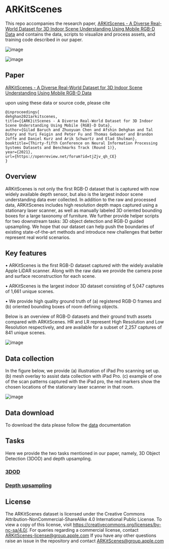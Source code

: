 # ARKitScenes

This repo accompanies the research paper, [ARKitScenes - A Diverse Real-World Dataset for 3D Indoor Scene Understanding 
Using Mobile RGB-D Data](https://openreview.net/forum?id=tjZjv_qh_CE) and contains the data, scripts to visualize 
and process assets, and training code described in our paper.

![image](https://user-images.githubusercontent.com/7753049/144107932-39b010fc-6111-4b13-9c68-57dd903d78c5.png)

![image](https://user-images.githubusercontent.com/7753049/144108052-6a1d3a67-3948-4ded-bd08-6f1572fdf97a.png)


## Paper
[ARKitScenes - A Diverse Real-World Dataset for 3D Indoor Scene Understanding 
Using Mobile RGB-D Data](https://openreview.net/forum?id=tjZjv_qh_CE)

upon using these data or source code, please cite
```buildoutcfg
@inproceedings{
dehghan2021arkitscenes,
title={{ARK}itScenes - A Diverse Real-World Dataset for 3D Indoor Scene Understanding Using Mobile {RGB}-D Data},
author={Gilad Baruch and Zhuoyuan Chen and Afshin Dehghan and Tal Dimry and Yuri Feigin and Peter Fu and Thomas Gebauer and Brandon Joffe and Daniel Kurz and Arik Schwartz and Elad Shulman},
booktitle={Thirty-fifth Conference on Neural Information Processing Systems Datasets and Benchmarks Track (Round 1)},
year={2021},
url={https://openreview.net/forum?id=tjZjv_qh_CE}
}
```

## Overview
ARKitScenes is not only the first RGB-D dataset that is captured with now widely available depth sensor, but also is the 
largest indoor scene understanding data ever collected. In addition to the raw and processed data, ARKitScenes includes 
high resolution depth maps captured using a stationary laser scanner, as well as manually labeled 3D oriented bounding 
boxes for a large taxonomy of furniture. We further provide helper scripts for two downstream tasks: 
3D object detection and RGB-D guided upsampling. We hope that our dataset can help push the boundaries of 
existing state-of-the-art methods and introduce new challenges that better represent real world scenarios.

## Key features
• ARKitScenes is the first RGB-D dataset captured with the widely available
Apple LiDAR scanner. Along with the raw data we provide the camera pose and surface
reconstruction for each scene.

• ARKitScenes is the largest indoor 3D dataset consisting of 5,047 captures of 1,661 unique
scenes.

• We provide high quality ground truth of (a) registered RGB-D frames and (b) oriented
bounding boxes of room defining objects.

Below is an overview of RGB-D datasets and their ground truth assets compared with ARKitScenes.
HR and LR represent High Resolution and Low Resolution respectively, and are available for a subset of 2,257 captures of 841 unique
scenes.

![image](https://user-images.githubusercontent.com/7753049/144108117-b789a5be-cc08-44f0-a76c-f1549c59825e.png)


## Data collection

In the figure below, we provide  (a) illustration of iPad Pro scanning set up. (b) mesh overlay to assist data collection with iPad Pro. (c) example of one of the scan patterns captured with the iPad pro, the red markers show the chosen locations of the stationary laser scanner in that room.

![image](https://user-images.githubusercontent.com/7753049/144108161-0ae7ba6a-305f-4a22-93b1-0b2d1e78154e.png)

## Data download

To download the data please follow the [data](DATA.md) documentation
 
## Tasks

Here we provide the two tasks mentioned in our paper, namely, 3D Object Detection (3DOD) and depth upsampling.

### [3DOD](threedod/README.md)

### [Depth upsampling](depth_upsampling/README.md)

## License
The ARKitScenes dataset is licensed under the Creative Commons Attribution-NonCommercial-ShareAlike 4.0 International Public License. To view a copy of this license, visit https://creativecommons.org/licenses/by-nc-sa/4.0/.
For queries regarding a commercial license, contact ARKitScenes-license@group.apple.com
If you have any other questions raise an issue in the repository and contact ARKitScenes@group.apple.com
